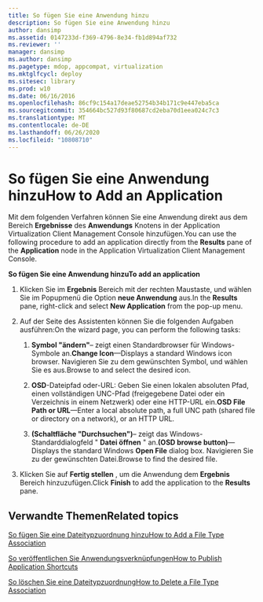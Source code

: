 ```yaml
---
title: So fügen Sie eine Anwendung hinzu
description: So fügen Sie eine Anwendung hinzu
author: dansimp
ms.assetid: 0147233d-f369-4796-8e34-fb1d894af732
ms.reviewer: ''
manager: dansimp
ms.author: dansimp
ms.pagetype: mdop, appcompat, virtualization
ms.mktglfcycl: deploy
ms.sitesec: library
ms.prod: w10
ms.date: 06/16/2016
ms.openlocfilehash: 86cf9c154a17deae52754b34b171c9e447eba5ca
ms.sourcegitcommit: 354664bc527d93f80687cd2eba70d1eea024c7c3
ms.translationtype: MT
ms.contentlocale: de-DE
ms.lasthandoff: 06/26/2020
ms.locfileid: "10808710"
---
```

# <span data-ttu-id="eb3f0-103">So fügen Sie eine Anwendung hinzu</span><span class="sxs-lookup"><span data-stu-id="eb3f0-103">How to Add an Application</span></span>


<span data-ttu-id="eb3f0-104">Mit dem folgenden Verfahren können Sie eine Anwendung direkt aus dem Bereich **Ergebnisse** des **Anwendungs** Knotens in der Application Virtualization Client Management Console hinzufügen.</span><span class="sxs-lookup"><span data-stu-id="eb3f0-104">You can use the following procedure to add an application directly from the **Results** pane of the **Application** node in the Application Virtualization Client Management Console.</span></span>

**<span data-ttu-id="eb3f0-105">So fügen Sie eine Anwendung hinzu</span><span class="sxs-lookup"><span data-stu-id="eb3f0-105">To add an application</span></span>**

1.  <span data-ttu-id="eb3f0-106">Klicken Sie im **Ergebnis** Bereich mit der rechten Maustaste, und wählen Sie im Popupmenü die Option **neue Anwendung** aus.</span><span class="sxs-lookup"><span data-stu-id="eb3f0-106">In the **Results** pane, right-click and select **New Application** from the pop-up menu.</span></span>

2.  <span data-ttu-id="eb3f0-107">Auf der Seite des Assistenten können Sie die folgenden Aufgaben ausführen:</span><span class="sxs-lookup"><span data-stu-id="eb3f0-107">On the wizard page, you can perform the following tasks:</span></span>

    1.  <span data-ttu-id="eb3f0-108">**Symbol "ändern"**– zeigt einen Standardbrowser für Windows-Symbole an.</span><span class="sxs-lookup"><span data-stu-id="eb3f0-108">**Change Icon**—Displays a standard Windows icon browser.</span></span> <span data-ttu-id="eb3f0-109">Navigieren Sie zu dem gewünschten Symbol, und wählen Sie es aus.</span><span class="sxs-lookup"><span data-stu-id="eb3f0-109">Browse to and select the desired icon.</span></span>

    2.  <span data-ttu-id="eb3f0-110">**OSD**-Dateipfad oder-URL: Geben Sie einen lokalen absoluten Pfad, einen vollständigen UNC-Pfad (freigegebene Datei oder ein Verzeichnis in einem Netzwerk) oder eine HTTP-URL ein.</span><span class="sxs-lookup"><span data-stu-id="eb3f0-110">**OSD File Path or URL**—Enter a local absolute path, a full UNC path (shared file or directory on a network), or an HTTP URL.</span></span>

    3.  <span data-ttu-id="eb3f0-111">**(Schaltfläche "Durchsuchen")**– zeigt das Windows-Standarddialogfeld " **Datei öffnen** " an.</span><span class="sxs-lookup"><span data-stu-id="eb3f0-111">**(OSD browse button)**—Displays the standard Windows **Open File** dialog box.</span></span> <span data-ttu-id="eb3f0-112">Navigieren Sie zu der gewünschten Datei.</span><span class="sxs-lookup"><span data-stu-id="eb3f0-112">Browse to find the desired file.</span></span>

3.  <span data-ttu-id="eb3f0-113">Klicken Sie auf **Fertig stellen** , um die Anwendung dem **Ergebnis** Bereich hinzuzufügen.</span><span class="sxs-lookup"><span data-stu-id="eb3f0-113">Click **Finish** to add the application to the **Results** pane.</span></span>

## <span data-ttu-id="eb3f0-114">Verwandte Themen</span><span class="sxs-lookup"><span data-stu-id="eb3f0-114">Related topics</span></span>


[<span data-ttu-id="eb3f0-115">So fügen Sie eine Dateitypzuordnung hinzu</span><span class="sxs-lookup"><span data-stu-id="eb3f0-115">How to Add a File Type Association</span></span>](how-to-add-a-file-type-association.md)

[<span data-ttu-id="eb3f0-116">So veröffentlichen Sie Anwendungsverknüpfungen</span><span class="sxs-lookup"><span data-stu-id="eb3f0-116">How to Publish Application Shortcuts</span></span>](how-to-publish-application-shortcuts.md)

[<span data-ttu-id="eb3f0-117">So löschen Sie eine Dateitypzuordnung</span><span class="sxs-lookup"><span data-stu-id="eb3f0-117">How to Delete a File Type Association</span></span>](how-to-delete-a-file-type-association.md)

 

 





